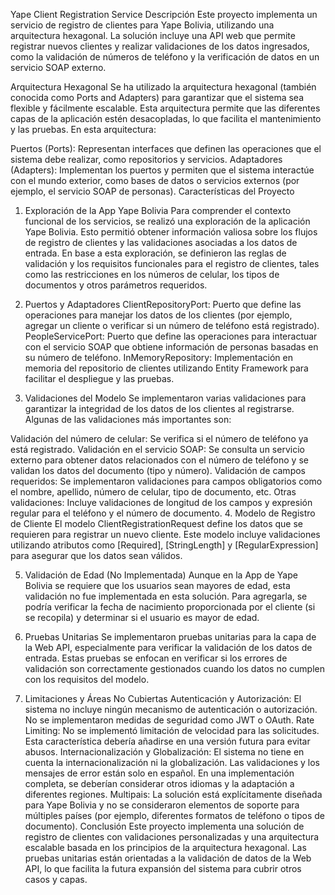 Yape Client Registration Service
Descripción
Este proyecto implementa un servicio de registro de clientes para Yape Bolivia, utilizando una arquitectura hexagonal. La solución incluye una API web que permite registrar nuevos clientes y realizar validaciones de los datos ingresados, como la validación de números de teléfono y la verificación de datos en un servicio SOAP externo.

Arquitectura Hexagonal
Se ha utilizado la arquitectura hexagonal (también conocida como Ports and Adapters) para garantizar que el sistema sea flexible y fácilmente escalable. Esta arquitectura permite que las diferentes capas de la aplicación estén desacopladas, lo que facilita el mantenimiento y las pruebas. En esta arquitectura:

Puertos (Ports): Representan interfaces que definen las operaciones que el sistema debe realizar, como repositorios y servicios.
Adaptadores (Adapters): Implementan los puertos y permiten que el sistema interactúe con el mundo exterior, como bases de datos o servicios externos (por ejemplo, el servicio SOAP de personas).
Características del Proyecto
1. Exploración de la App Yape Bolivia
Para comprender el contexto funcional de los servicios, se realizó una exploración de la aplicación Yape Bolivia. Esto permitió obtener información valiosa sobre los flujos de registro de clientes y las validaciones asociadas a los datos de entrada. En base a esta exploración, se definieron las reglas de validación y los requisitos funcionales para el registro de clientes, tales como las restricciones en los números de celular, los tipos de documentos y otros parámetros requeridos.

2. Puertos y Adaptadores
ClientRepositoryPort: Puerto que define las operaciones para manejar los datos de los clientes (por ejemplo, agregar un cliente o verificar si un número de teléfono está registrado).
PeopleServicePort: Puerto que define las operaciones para interactuar con el servicio SOAP que obtiene información de personas basadas en su número de teléfono.
InMemoryRepository: Implementación en memoria del repositorio de clientes utilizando Entity Framework para facilitar el despliegue y las pruebas.
3. Validaciones del Modelo
Se implementaron varias validaciones para garantizar la integridad de los datos de los clientes al registrarse. Algunas de las validaciones más importantes son:

Validación del número de celular: Se verifica si el número de teléfono ya está registrado.
Validación en el servicio SOAP: Se consulta un servicio externo para obtener datos relacionados con el número de teléfono y se validan los datos del documento (tipo y número).
Validación de campos requeridos: Se implementaron validaciones para campos obligatorios como el nombre, apellido, número de celular, tipo de documento, etc.
Otras validaciones: Incluye validaciones de longitud de los campos y expresión regular para el teléfono y el número de documento.
4. Modelo de Registro de Cliente
El modelo ClientRegistrationRequest define los datos que se requieren para registrar un nuevo cliente. Este modelo incluye validaciones utilizando atributos como [Required], [StringLength] y [RegularExpression] para asegurar que los datos sean válidos.

5. Validación de Edad (No Implementada)
Aunque en la App de Yape Bolivia se requiere que los usuarios sean mayores de edad, esta validación no fue implementada en esta solución. Para agregarla, se podría verificar la fecha de nacimiento proporcionada por el cliente (si se recopila) y determinar si el usuario es mayor de edad.

6. Pruebas Unitarias
Se implementaron pruebas unitarias para la capa de la Web API, especialmente para verificar la validación de los datos de entrada. Estas pruebas se enfocan en verificar si los errores de validación son correctamente gestionados cuando los datos no cumplen con los requisitos del modelo.

7. Limitaciones y Áreas No Cubiertas
Autenticación y Autorización: El sistema no incluye ningún mecanismo de autenticación o autorización. No se implementaron medidas de seguridad como JWT o OAuth.
Rate Limiting: No se implementó limitación de velocidad para las solicitudes. Esta característica debería añadirse en una versión futura para evitar abusos.
Internacionalización y Globalización: El sistema no tiene en cuenta la internacionalización ni la globalización. Las validaciones y los mensajes de error están solo en español. En una implementación completa, se deberían considerar otros idiomas y la adaptación a diferentes regiones.
Multipais: La solución está explícitamente diseñada para Yape Bolivia y no se consideraron elementos de soporte para múltiples países (por ejemplo, diferentes formatos de teléfono o tipos de documento).
Conclusión
Este proyecto implementa una solución de registro de clientes con validaciones personalizadas y una arquitectura escalable basada en los principios de la arquitectura hexagonal. Las pruebas unitarias están orientadas a la validación de datos de la Web API, lo que facilita la futura expansión del sistema para cubrir otros casos y capas.
